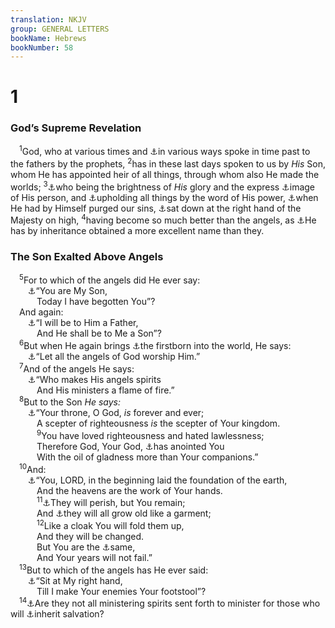 ```yaml
---
translation: NKJV
group: GENERAL LETTERS
bookName: Hebrews 
bookNumber: 58
---
```


<div class="title"><h1>1</h1><h3>God’s Supreme Revelation</h3></div>
<span class="verse he_1_1"> <sup>1</sup>God, who at various times and <a data-toggle="tooltip" data-placement="bottom" title="Num. 12:6, 8; Joel 2:28">⚓</a>in various ways spoke in time past to the fathers by the prophets, </span>
<span class="verse he_1_2"><sup>2</sup>has in these last days spoken to us by <i>His</i> Son, whom He has appointed heir of all things, through whom also He made the worlds; </span>
<span class="verse he_1_3"><sup>3</sup><a data-toggle="tooltip" data-placement="bottom" title="John 1:14">⚓</a>who being the brightness of <i>His</i> glory and the express <a data-toggle="tooltip" data-placement="bottom" title="2 Cor. 4:4; Col. 1:15">⚓</a>image of His person, and <a data-toggle="tooltip" data-placement="bottom" title="Col. 1:17">⚓</a>upholding all things by the word of His power, <a data-toggle="tooltip" data-placement="bottom" title="(Heb. 7:27)">⚓</a>when He had by Himself purged our sins, <a data-toggle="tooltip" data-placement="bottom" title="Ps. 110:1">⚓</a>sat down at the right hand of the Majesty on high, </span>
<span class="verse he_1_4"><sup>4</sup>having become so much better than the angels, as <a data-toggle="tooltip" data-placement="bottom" title="Is. 9:6, 7; Luke 1:32, 33; (Phil. 2:9, 10)">⚓</a>He has by inheritance obtained a more excellent name than they.<br/></span>
<div class="title"><h3>The Son Exalted Above Angels</h3></div>
<span class="verse he_1_5"> <sup>5</sup>For to which of the angels did He ever say:<br/>  <a data-toggle="tooltip" data-placement="bottom" title="Ps. 2:7; Acts 13:33; Heb. 5:5">⚓</a>“You are My Son,<br/>   Today I have begotten You”?<br/> And again:<br/>  <a data-toggle="tooltip" data-placement="bottom" title="2 Sam. 7:14">⚓</a>“I will be to Him a Father,<br/>   And He shall be to Me a Son”?<br/></span>
<span class="verse he_1_6"> <sup>6</sup>But when He again brings <a data-toggle="tooltip" data-placement="bottom" title="Ps. 89:27; (Rom. 8:29)">⚓</a>the firstborn into the world, He says:<br/>  <a data-toggle="tooltip" data-placement="bottom" title="Deut. 32:43, LXX, DSS; Ps. 97:7; 1 Pet. 3:22; Rev. 5:11–13">⚓</a>“Let all the angels of God worship Him.”<br/></span>
<span class="verse he_1_7"> <sup>7</sup>And of the angels He says:<br/>  <a data-toggle="tooltip" data-placement="bottom" title="Ps. 104:4">⚓</a>“Who makes His angels spirits<br/>   And His ministers a flame of fire.”<br/></span>
<span class="verse he_1_8"> <sup>8</sup>But to the Son <i>He</i> <i>says:</i><br/>  <a data-toggle="tooltip" data-placement="bottom" title="Ps. 45:6, 7">⚓</a>“Your throne, O God, <i>is</i> forever and ever;<br/>   A scepter of righteousness <i>is</i> the scepter of Your kingdom.<br/></span>
<span class="verse he_1_9">   <sup>9</sup>You have loved righteousness and hated lawlessness;<br/>   Therefore God, Your God, <a data-toggle="tooltip" data-placement="bottom" title="Is. 61:1, 3">⚓</a>has anointed You<br/>   With the oil of gladness more than Your companions.”<br/></span>
<span class="verse he_1_10"> <sup>10</sup>And:<br/>  <a data-toggle="tooltip" data-placement="bottom" title="Ps. 102:25–27">⚓</a>“You, LORD, in the beginning laid the foundation of the earth,<br/>   And the heavens are the work of Your hands.<br/></span>
<span class="verse he_1_11">   <sup>11</sup><a data-toggle="tooltip" data-placement="bottom" title="(Is. 34:4)">⚓</a>They will perish, but You remain;<br/>   And <a data-toggle="tooltip" data-placement="bottom" title="Is. 50:9; 51:6; Heb. 8:13">⚓</a>they will all grow old like a garment;<br/></span>
<span class="verse he_1_12">   <sup>12</sup>Like a cloak You will fold them up,<br/>   And they will be changed.<br/>   But You are the <a data-toggle="tooltip" data-placement="bottom" title="Heb. 13:8">⚓</a>same,<br/>   And Your years will not fail.”<br/></span>
<span class="verse he_1_13"> <sup>13</sup>But to which of the angels has He ever said:<br/>  <a data-toggle="tooltip" data-placement="bottom" title="Ps. 110:1; Matt. 22:44; Heb. 1:3">⚓</a>“Sit at My right hand,<br/>   Till I make Your enemies Your footstool”?<br/></span>
<span class="verse he_1_14"> <sup>14</sup><a data-toggle="tooltip" data-placement="bottom" title="Ps. 103:20; Dan. 7:10">⚓</a>Are they not all ministering spirits sent forth to minister for those who will <a data-toggle="tooltip" data-placement="bottom" title="Rom. 8:17">⚓</a>inherit salvation?<br/></span>
